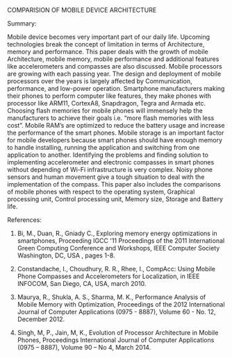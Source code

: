 COMPARISION OF MOBILE DEVICE ARCHITECTURE

Summary:

Mobile device becomes very important part of our daily life. Upcoming technologies break the concept of limitation in terms of Architecture, memory and performance. This paper deals with the growth of mobile Architecture, mobile memory, mobile performance and additional features like accelerometers and compasses are also discussed. Mobile processors are growing with each passing year. The design and deployment of mobile processors over the years is largely affected by Communication, performance, and low-power operation. Smartphone manufacturers making their phones to perform computer like features, they make phones with processor like ARM11, CortexA8, Snapdragon, Tegra and Armada etc. Choosing flash memories for mobile phones will immensely help the manufacturers to achieve their goals i.e. “more flash memories with less cost”. Mobile RAM’s are optimized to reduce the battery usage and increase the performance of the smart phones. Mobile storage is an important factor for mobile developers because smart phones should have enough memory to handle installing, running the application and switching from one application to another. Identifying the problems and finding solution to implementing accelerometer and electronic compasses in smart phones without depending of Wi-Fi infrastructure is very complex. Noisy phone sensors and human movement give a tough situation to deal with the implementation of the compass. This paper also includes the comparisons of mobile phones with respect to the operating system, Graphical processing unit, Control processing unit, Memory size, Storage and Battery life.




References:

1.	Bi, M., Duan, R., Gniady C., Exploring memory energy optimizations in smartphones, Proceeding IGCC '11 Proceedings of the 2011 International Green Computing Conference and Workshops, IEEE Computer Society Washington, DC, USA , pages 1-8.

2.	Constandache, I., Choudhury, R. R., Rhee, I., CompAcc: Using Mobile Phone Compasses and  Accelerometers for Localization, in IEEE INFOCOM, San Diego, CA, USA, march 2010.   

3.	Maurya, R., Shukla, A. S., Sharma, M. K., Performance Analysis of Mobile Memory with Optimization, Proceedings of the 2012 International Journal of Computer Applications (0975 - 8887), Volume 60 - No. 12, December 2012.

4.	Singh, M, P., Jain, M, K., Evolution of Processor Architecture in Mobile Phones, Proceedings  International Journal of Computer Applications (0975 – 8887), Volume 90 – No 4, March 2014.
